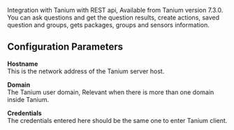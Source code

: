 Integration with Tanium with REST api, Available from Tanium version 7.3.0. You can ask questions and get the question results, create actions, saved question and groups, gets packages, groups and sensors information.

## Configuration Parameters

**Hostname**  
This is the network address of the Tanium server host.

**Domain**  
The Tanium user domain, Relevant when there is more than one domain inside Tanium.

**Credentials**  
The credentials entered here should be the same one to enter Tanium client.

